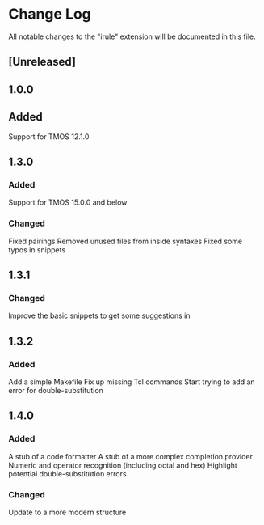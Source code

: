 # Change Log

All notable changes to the "irule" extension will be documented in this file.

## [Unreleased]

## 1.0.0

## Added
Support for TMOS 12.1.0

## 1.3.0

### Added
Support for TMOS 15.0.0 and below

### Changed
Fixed pairings
Removed unused files from inside syntaxes
Fixed some typos in snippets

## 1.3.1

### Changed
Improve the basic snippets to get some suggestions in

## 1.3.2

### Added
Add a simple Makefile
Fix up missing Tcl commands
Start trying to add an error for double-substitution

## 1.4.0

### Added
A stub of a code formatter
A stub of a more complex completion provider
Numeric and operator recognition (including octal and hex)
Highlight potential double-substitution errors

### Changed
Update to a more modern structure
